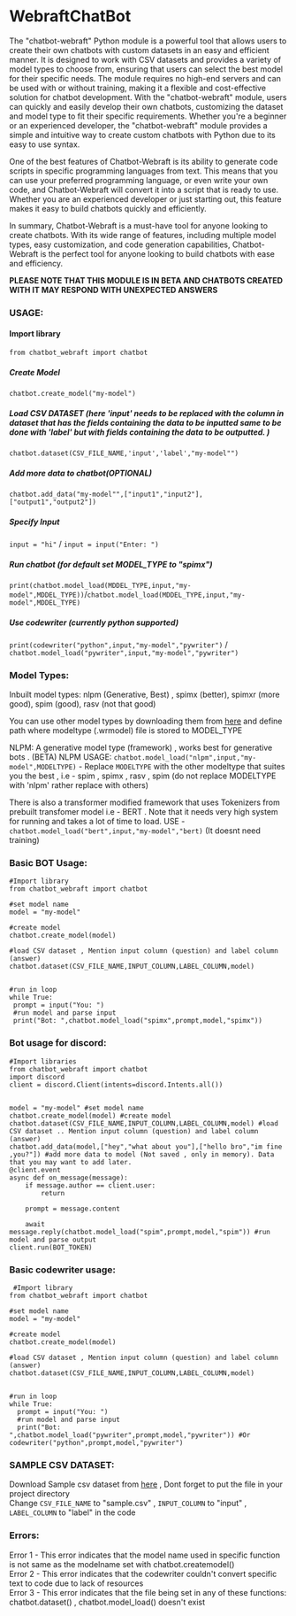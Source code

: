 # WebraftChatBot
The "chatbot-webraft" Python module is a powerful tool that allows users to create their own chatbots with custom datasets in an easy and efficient manner. 
It is designed to work with CSV datasets and provides a variety of model types to choose from, ensuring that users can select the best model for their specific needs. 
The module requires no high-end servers and can be used with or without training, making it a flexible and cost-effective solution for chatbot development. 
With the "chatbot-webraft" module, users can quickly and easily develop their own chatbots, customizing the dataset and model type to fit their specific requirements. 
Whether you're a beginner or an experienced developer, the "chatbot-webraft" module provides a simple and intuitive way to create custom chatbots with Python due to its easy to use syntax.

One of the best features of Chatbot-Webraft is its ability to generate code scripts in specific programming languages from text. This means that you can use your preferred programming language, 
or even write your own code, and Chatbot-Webraft will convert it into a script that is ready to use. Whether you are an experienced developer or just starting out, this feature makes it easy to 
build chatbots quickly and efficiently.

In summary, Chatbot-Webraft is a must-have tool for anyone looking to create chatbots. With its wide range of features, including multiple model types, easy customization, and code generation capabilities,
Chatbot-Webraft is the perfect tool for anyone looking to build chatbots with ease and efficiency.

**PLEASE NOTE THAT THIS MODULE IS IN BETA AND CHATBOTS CREATED WITH IT MAY RESPOND WITH UNEXPECTED ANSWERS**

### **USAGE:**
#### Import library
```from chatbot_webraft import chatbot```

##### Create Model
```chatbot.create_model("my-model")```

##### Load  CSV DATASET (here 'input' needs to be replaced with the column in dataset that has the fields containing the data to be inputted same to be done with 'label' but with fields containing the data to be outputted. )
```chatbot.dataset(CSV_FILE_NAME,'input','label',"my-model"") ```

##### Add more data to chatbot(OPTIONAL)
```chatbot.add_data("my-model"",["input1","input2"],["output1","output2"]) ```

##### Specify Input
```input = "hi"``` / ```input = input("Enter: ")```
##### Run chatbot (for default set MODEL_TYPE to "spimx")
```print(chatbot.model_load(MDDEL_TYPE,input,"my-model",MDDEL_TYPE))```/```chatbot.model_load(MDDEL_TYPE,input,"my-model",MDDEL_TYPE)``` 
##### Use codewriter (currently python supported)
```print(codewriter("python",input,"my-model","pywriter")``` / ```chatbot.model_load("pywriter",input,"my-model","pywriter")```

### **Model Types:**
Inbuilt model types: nlpm (Generative, Best) , spimx (better), spimxr (more good), spim (good), rasv (not that good)

You can use other model types by downloading them from [here]("https://models.chatbot.webraft.in") and define path where modeltype (.wrmodel) file is stored to MODEL_TYPE

NLPM: A generative model type (framework) , works best for generative bots . (BETA)
NLPM USAGE: ```chatbot.model_load("nlpm",input,"my-model",MODELTYPE)``` - Replace `MODELTYPE` with the other modeltype that suites you the best , i.e - spim , spimx , rasv , spim (do not replace MODELTYPE with 'nlpm' rather replace with others)

There is also a transformer modified framework that uses Tokenizers from prebuilt transfomer model i.e - BERT . Note that it needs very high system for running and takes a lot of time to load. USE - ```chatbot.model_load("bert",input,"my-model","bert)``` (It doesnt need training)
### **Basic BOT Usage:**
 ```
 #Import library
from chatbot_webraft import chatbot

#set model name
model = "my-model" 

#create model
chatbot.create_model(model)

#load CSV dataset , Mention input column (question) and label column (answer)
chatbot.dataset(CSV_FILE_NAME,INPUT_COLUMN,LABEL_COLUMN,model) 


#run in loop
while True:
  prompt = input("You: ")    
  #run model and parse input
  print("Bot: ",chatbot.model_load("spimx",prompt,model,"spimx")) 

 ```

 ### **Bot usage for discord:**
```
#Import libraries
from chatbot_webraft import chatbot
import discord 
client = discord.Client(intents=discord.Intents.all())


model = "my-model" #set model name
chatbot.create_model(model) #create model
chatbot.dataset(CSV_FILE_NAME,INPUT_COLUMN,LABEL_COLUMN,model) #load CSV dataset .. Mention input column (question) and label column (answer)
chatbot.add_data(model,["hey","what about you"],["hello bro","im fine ,you?"]) #add more data to model (Not saved , only in memory). Data that you may want to add later.
@client.event
async def on_message(message):
    if message.author == client.user:
        return

    prompt = message.content
    
    await message.reply(chatbot.model_load("spim",prompt,model,"spim")) #run model and parse output
client.run(BOT_TOKEN)
```
### **Basic codewriter usage:**
```
 #Import library
from chatbot_webraft import chatbot

#set model name
model = "my-model" 

#create model
chatbot.create_model(model)

#load CSV dataset , Mention input column (question) and label column (answer)
chatbot.dataset(CSV_FILE_NAME,INPUT_COLUMN,LABEL_COLUMN,model) 


#run in loop
while True:
  prompt = input("You: ")    
  #run model and parse input
  print("Bot: ",chatbot.model_load("pywriter",prompt,model,"pywriter")) #Or codewriter("python",prompt,model,"pywriter")
```

### **SAMPLE CSV DATASET:**
Download Sample csv dataset from [here](https://webraft.in/sample.csv) , Dont forget to put the file in your project directory
<br>
Change `CSV_FILE_NAME` to "sample.csv" , `INPUT_COLUMN` to "input" , `LABEL_COLUMN` to "label" in the code

### **Errors:**
Error 1 - This error indicates that the model name used in specific function is not same as the modelname set with chatbot.createmodel() 
<br>
Error 2 - This error indicates that the codewriter couldn't convert specific text to code due to lack of resources 
<br>
Error 3 - This error indicates that the file being set in any of these functions: chatbot.dataset() , chatbot.model_load() doesn't exist 